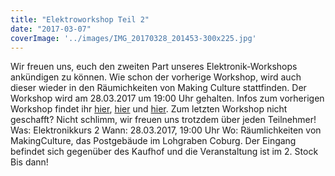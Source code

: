 ```yaml
---
title: "Elektroworkshop Teil 2"
date: "2017-03-07"
coverImage: '../images/IMG_20170328_201453-300x225.jpg'
---
```


Wir freuen uns, euch den zweiten Part unseres Elektronik-Workshops ankündigen zu können. Wie schon der vorherige Workshop, wird auch dieser wieder in den Räumichkeiten von Making Culture stattfinden. Der Workshop wird am 28.03.2017 um 19:00 Uhr gehalten. Infos zum vorherigen Workshop findet ihr [hier](https://hackzogtum-coburg.de/?p=983), [hier](https://hackzogtum-coburg.de/?p=992) und [hier](https://hackzogtum-coburg.de/?p=996). Zum letzten Workshop nicht geschafft? Nicht schlimm, wir freuen uns trotzdem über jeden Teilnehmer!   Was: Elektronikkurs 2 Wann: 28.03.2017, 19:00 Uhr Wo: Räumlichkeiten von MakingCulture, das Postgebäude im Lohgraben Coburg. Der Eingang befindet sich gegenüber des Kaufhof und die Veranstaltung ist im 2. Stock   Bis dann!
